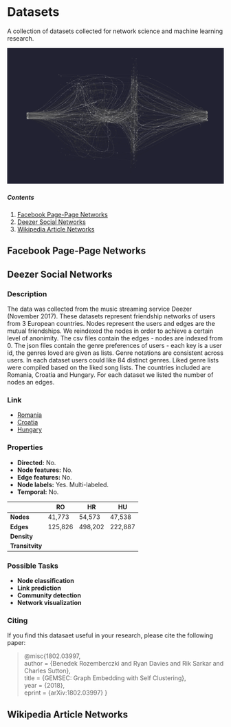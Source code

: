 # Datasets

A collection of datasets collected for network science and machine learning research.

<p align="center">
  <img width="800" src="field.png">
</p>

##### Contents  

1. [Facebook Page-Page Networks](#facebook-page-page-networks)  
2. [Deezer Social Networks](#deezer-social-networks)
3. [Wikipedia Article Networks](#wikipedia-article-networks)

## Facebook Page-Page Networks


## Deezer Social Networks
### Description
The data was collected from the music streaming service Deezer (November 2017). These datasets represent friendship networks of users from 3 European countries. Nodes represent the users and edges are the mutual friendships. We reindexed the nodes in order to achieve a certain level of anonimity. The csv files contain the edges - nodes are indexed from 0. The json files contain the genre preferences of users - each key is a user id, the genres loved are given as lists. Genre notations are consistent across users. In each dataset users could like 84 distinct genres. Liked genre lists were compiled based on the liked song lists. The countries included are Romania, Croatia and Hungary. For each dataset we listed the number of nodes an edges.

### Link

- [Romania](https://github.com/benedekrozemberczki/datasets/tree/master/deezer/RO/)
- [Croatia](https://github.com/benedekrozemberczki/datasets/tree/master/deezer/HR/)
- [Hungary](https://github.com/benedekrozemberczki/datasets/tree/master/deezer/HU/)

### Properties

- **Directed:** No.
- **Node features:** No.
- **Edge features:** No.
- **Node labels:** Yes. Multi-labeled.
- **Temporal:** No.

|   | **RO**  | **HR**  | **HU**  |
|---|---|---|---|
| **Nodes** |41,773   | 54,573  |  47,538 |
| **Edges** | 125,826  |498,202   |  222,887 |
| **Density** |   |   |   |
| **Transitvity** |    |    |    |

### Possible Tasks

- **Node classification**
- **Link prediction**
- **Community detection**
- **Network visualization**

### Citing

If you find this datasaet useful in your research, please cite the following paper:

>@misc{1802.03997,    
       author = {Benedek Rozemberczki and Ryan Davies and Rik Sarkar and Charles Sutton},    
       title = {GEMSEC: Graph Embedding with Self Clustering},   
       year = {2018},    
       eprint = {arXiv:1802.03997}
       }

## Wikipedia Article Networks
